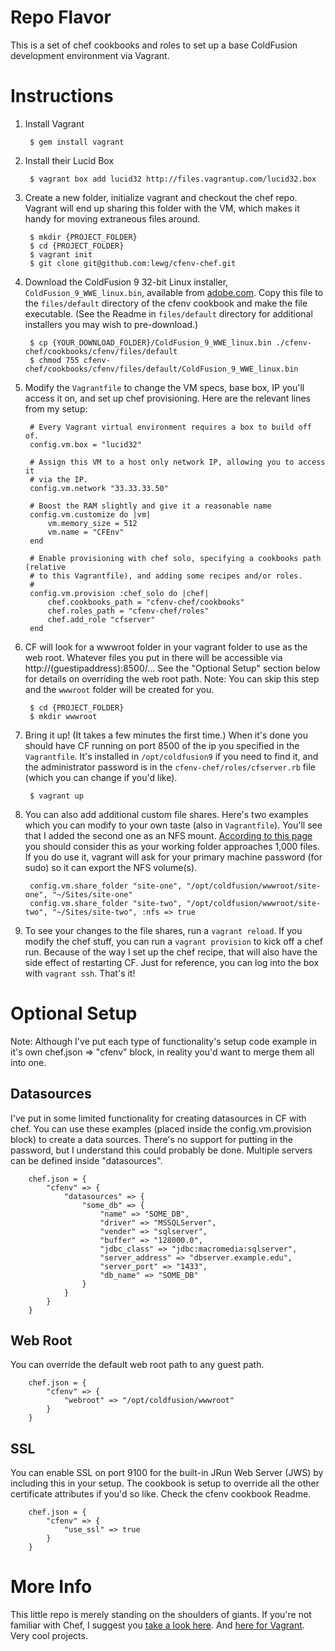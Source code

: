 Repo Flavor
===========

This is a set of chef cookbooks and roles to set up a base ColdFusion development environment via Vagrant. 

Instructions
============
1. Install Vagrant

		$ gem install vagrant

1. Install their Lucid Box

		$ vagrant box add lucid32 http://files.vagrantup.com/lucid32.box

1. Create a new folder, initialize vagrant and checkout the chef repo. Vagrant will end up sharing this folder with the VM, which makes it handy for moving extraneous files around. 

		$ mkdir {PROJECT_FOLDER}
		$ cd {PROJECT_FOLDER}
		$ vagrant init
		$ git clone git@github.com:lewg/cfenv-chef.git
		
1. Download the ColdFusion 9 32-bit Linux installer, `ColdFusion_9_WWE_linux.bin`, available from [adobe.com](http://www.adobe.com/products/coldfusion-developer.html). Copy this file to the `files/default` directory of the cfenv cookbook and make the file executable. (See the Readme in `files/default` directory for additional installers you may wish to pre-download.)

		$ cp {YOUR_DOWNLOAD_FOLDER}/ColdFusion_9_WWE_linux.bin ./cfenv-chef/cookbooks/cfenv/files/default
		$ chmod 755 cfenv-chef/cookbooks/cfenv/files/default/ColdFusion_9_WWE_linux.bin
		
1. Modify the `Vagrantfile` to change the VM specs, base box, IP you'll access it on, and set up chef provisioning. Here are the relevant lines from my setup:

		# Every Vagrant virtual environment requires a box to build off of.
		config.vm.box = "lucid32"

		# Assign this VM to a host only network IP, allowing you to access it
		# via the IP.
		config.vm.network "33.33.33.50"

		# Boost the RAM slightly and give it a reasonable name
		config.vm.customize do |vm|
			vm.memory_size = 512
			vm.name = "CFEnv"
		end
	
		# Enable provisioning with chef solo, specifying a cookbooks path (relative
		# to this Vagrantfile), and adding some recipes and/or roles.
		#
		config.vm.provision :chef_solo do |chef|
			chef.cookbooks_path = "cfenv-chef/cookbooks"
			chef.roles_path = "cfenv-chef/roles"
			chef.add_role "cfserver"
		end

1. CF will look for a wwwroot folder in your vagrant folder to use as the web root. Whatever files you put in there will be accessible via http://(guestipaddress):8500/... See the "Optional Setup" section below for details on overriding the web root path. Note: You can skip this step and the `wwwroot` folder will be created for you.

		$ cd {PROJECT_FOLDER}
		$ mkdir wwwroot

1. Bring it up! (It takes a few minutes the first time.) When it's done you should have CF running on port 8500 of the ip you specified in the `Vagrantfile`. It's installed in `/opt/coldfusion9` if you need to find it, and the administrator password is in the `cfenv-chef/roles/cfserver.rb` file (which you can change if you'd like). 

		$ vagrant up

1. You can also add additional custom file shares. Here's two examples which you can modify to your own taste (also in `Vagrantfile`). You'll see that I added the second one as an NFS mount. [According to this page](http://vagrantup.com/docs/nfs.html) you should consider this as your working folder approaches 1,000 files. If you do use it, vagrant will ask for your primary machine password (for sudo) so it can export the NFS volume(s). 

		config.vm.share_folder "site-one", "/opt/coldfusion/wwwroot/site-one", "~/Sites/site-one"
		config.vm.share_folder "site-two", "/opt/coldfusion/wwwroot/site-two", "~/Sites/site-two", :nfs => true
		
1. To see your changes to the file shares, run a `vagrant reload`. If you modify the chef stuff, you can run a `vagrant provision` to kick off a chef run. Because of the way I set up the chef recipe, that will also have the side effect of restarting CF. Just for reference, you can log into the box with `vagrant ssh`. That's it!

Optional Setup
==============

Note: Although I've put each type of functionality's setup code example in it's own chef.json => "cfenv" block, in reality you'd want to merge them all into one.


Datasources
-----------

I've put in some limited functionality for creating datasources in CF with chef. You can use these examples (placed inside the config.vm.provision block) to create a data sources. There's no support for putting in the password, but I understand this could probably be done. Multiple servers can be defined inside "datasources". 


		chef.json = {
			"cfenv" => {
				"datasources" => {
					"some_db" => {
						"name" => "SOME_DB",
						"driver" => "MSSQLServer",
						"vender" => "sqlserver",
						"buffer" => "128000.0",
						"jdbc_class" => "jdbc:macromedia:sqlserver",
						"server_address" => "dbserver.example.edu",
						"server_port" => "1433",
						"db_name" => "SOME_DB"
					}
				}
			}
		}


Web Root
--------

You can override the default web root path to any guest path.

		chef.json = {
			"cfenv" => {
				"webroot" => "/opt/coldfusion/wwwroot"
			}
		}

SSL
---

You can enable SSL on port 9100 for the built-in JRun Web Server (JWS) by including this in your setup. The cookbook is setup to override all the other certificate attributes if you'd so like. Check the cfenv cookbook Readme.

		chef.json = {
			"cfenv" => {
				"use_ssl" => true
			}
		}

More Info
=========

This little repo is merely standing on the shoulders of giants. If you're not familiar with Chef, I suggest you [take a look here](http://community.opscode.com/). And [here for Vagrant](http://vagrantup.com/). Very cool projects.
